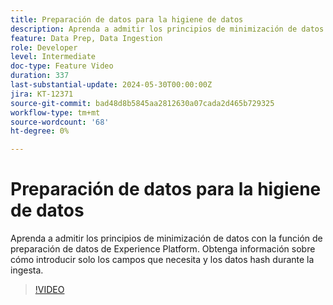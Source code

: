 ```yaml
---
title: Preparación de datos para la higiene de datos
description: Aprenda a admitir los principios de minimización de datos con la función de preparación de datos de Experience Platform. Obtenga información sobre cómo introducir solo los campos que necesita y los datos hash durante la ingesta.
feature: Data Prep, Data Ingestion
role: Developer
level: Intermediate
doc-type: Feature Video
duration: 337
last-substantial-update: 2024-05-30T00:00:00Z
jira: KT-12371
source-git-commit: bad48d8b5845aa2812630a07cada2d465b729325
workflow-type: tm+mt
source-wordcount: '68'
ht-degree: 0%

---
```



# Preparación de datos para la higiene de datos

Aprenda a admitir los principios de minimización de datos con la función de preparación de datos de Experience Platform. Obtenga información sobre cómo introducir solo los campos que necesita y los datos hash durante la ingesta.

>[!VIDEO](https://video.tv.adobe.com/v/3429485/?learn=on)
